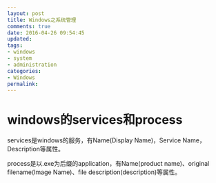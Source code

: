```yaml
---
layout: post
title: Windows之系统管理
comments: true
date: 2016-04-26 09:54:45
updated:
tags:
- windows
- system
- administration
categories:
- Windows
permalink:
---
```


# windows的services和process

services是windows的服务，有Name(Display Name)，Service Name，Description等属性。

process是以.exe为后缀的application，有Name(product name)、original filename(Image Name)、file description(description)等属性。
